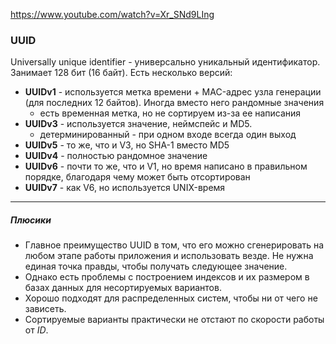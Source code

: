 https://www.youtube.com/watch?v=Xr_SNd9LIng
### UUID
Universally unique identifier - универсально уникальный идентификатор.
Занимает 128 бит (16 байт).
Есть несколько версий:
- **UUIDv1** - используется метка времени + MAC-адрес узла генерации (для последних 12 байтов). Иногда вместо него рандомные значения
	- есть временная метка, но не сортируем из-за ее написания
- **UUIDv3** - используется значение, неймспейс и MD5.
	- детерминированный - при одном входе всегда один выход
- **UUIDv5** - то же, что и V3, но SHA-1 вместо MD5
- **UUIDv4** - полностью рандомное значение
- **UUIDv6** - почти то же, что и V1, но время написано в правильном порядке, благодаря чему может быть отсортирован
- **UUIDv7** - как V6, но используется UNIX-время
***
##### Плюсики
- Главное преимущество UUID в том, что его можно сгенерировать на любом этапе работы приложения и использовать везде. Не нужна единая точка правды, чтобы получать следующее значение.
- Однако есть проблемы с построением индексов и их размером в базах данных для несортируемых вариантов.
- Хорошо подходят для распределенных систем, чтобы ни от чего не зависеть.
- Сортируемые варианты практически не отстают по скорости работы от *ID*.